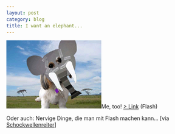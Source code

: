 ```yaml
---
layout: post
category: blog
title: I want an elephant...
---
```


![flash_i-want-an-elephant.gif](/images-blog/old-blogs/flash_i-want-an-elephant.gif)Me, too! [> Link](http://www2.b3ta.com/elephant/) (Flash)

Oder auch: Nervige Dinge, die man mit Flash machen kann... [via [Schockwellenreiter](http://schockwellenreiter.server-wg.de/blog/541)]